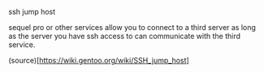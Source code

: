 ssh jump host 

sequel pro or other services allow you to connect to a third server as long as the server you have ssh access to can communicate with the third service. 

(source)[https://wiki.gentoo.org/wiki/SSH_jump_host] 
